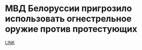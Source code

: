 # МВД Белоруссии пригрозило использовать огнестрельное оружие против протестующих



[LINK](https://varlamov.ru/4053206.html)